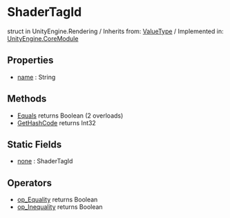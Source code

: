 # ShaderTagId
struct in UnityEngine.Rendering
 / Inherits from: <a href="https://docs.unity3d.com/6000.0/Documentation/ScriptReference/ValueType.html">ValueType</a> / Implemented in: <a href="https://docs.unity3d.com/6000.0/Documentation/ScriptReference/UnityEngine.CoreModule.html">UnityEngine.CoreModule</a>
## Properties
- <a href="https://docs.unity3d.com/6000.0/Documentation/ScriptReference/ShaderTagId-name.html">name</a> : String
## Methods
- <a href="https://docs.unity3d.com/6000.0/Documentation/ScriptReference/ShaderTagId.Equals.html">Equals</a> returns Boolean (2 overloads)
- <a href="https://docs.unity3d.com/6000.0/Documentation/ScriptReference/ShaderTagId.GetHashCode.html">GetHashCode</a> returns Int32
## Static Fields
- <a href="https://docs.unity3d.com/6000.0/Documentation/ScriptReference/ShaderTagId-none.html">none</a> : ShaderTagId
## Operators
- <a href="https://docs.unity3d.com/6000.0/Documentation/ScriptReference/ShaderTagId.op_Equality.html">op_Equality</a> returns Boolean
- <a href="https://docs.unity3d.com/6000.0/Documentation/ScriptReference/ShaderTagId.op_Inequality.html">op_Inequality</a> returns Boolean
